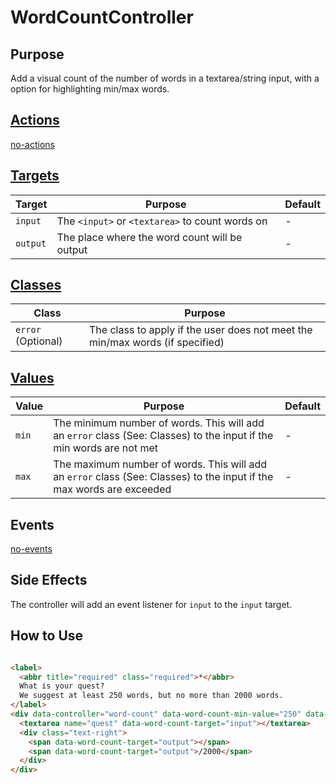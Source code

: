 # WordCountController

## Purpose

Add a visual count of the number of words in a textarea/string input, with a option for highlighting min/max words.

## [Actions](https://stimulus.hotwire.dev/reference/actions)

[no-actions](../_partials/no-actions.md ':include')

## [Targets](https://stimulus.hotwire.dev/reference/targets)

| Target | Purpose | Default |
| --- | --- | --- |
| `input` | The `<input>` or `<textarea>` to count words on | - |
| `output` | The place where the word count will be output | - |

## [Classes](https://stimulus.hotwire.dev/reference/classes)

| Class | Purpose |
| --- | --- |
| `error` (Optional) | The class to apply if the user does not meet the min/max words (if specified) |

## [Values](https://stimulus.hotwire.dev/reference/values)

| Value | Purpose | Default |
| --- | --- | --- |
| `min` | The minimum number of words. This will add an `error` class (See: Classes) to the input if the min words are not met | - |
| `max` | The maximum number of words. This will add an `error` class (See: Classes) to the input if the max words are exceeded | - |

## Events

[no-events](../_partials/no-events.md ':include')

## Side Effects

The controller will add an event listener for `input` to the `input` target.

## How to Use

```html

<label>
  <abbr title="required" class="required">*</abbr>
  What is your quest?
  We suggest at least 250 words, but no more than 2000 words.
</label>
<div data-controller="word-count" data-word-count-min-value="250" data-word-count-max-value="2000">
  <textarea name="quest" data-word-count-target="input"></textarea>
  <div class="text-right">
    <span data-word-count-target="output"></span>
    <span data-word-count-target="output">/2000</span>
  </div>
</div>
```
